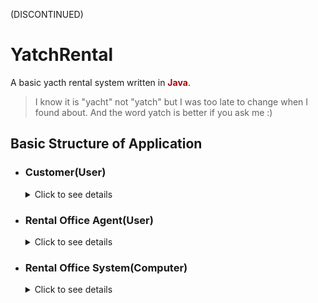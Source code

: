 (DISCONTINUED)
# YatchRental
A basic yacth rental system written in **<font color="#a01">Java</font>**.
>I know it is "yacht" not "yatch" but I was too late to change when I found about. And the word yatch is better if you ask me :)

## Basic Structure of Application
- ### Customer(User)
    <details>
    <summary>Click to see details</summary>
    <blockquote>
    <ul>
    <li>View free(not rented) yachts</li>
    <li>Rent yacht</li>
    </ul>
    </details>

- ### Rental Office Agent(User)
    <details>
    <summary>Click to see details</summary>
    <blockquote>
    <ul>
    <li>View, add or remove yachts from rental office</li>
    <li>View or cancel rentals</li>
    </ul>
    </blockquote>
        To achieve agent functions you have to enter a password which is "agent47" without quotes.
    </details>

- ### Rental Office System(Computer) ###
    <details>
    <summary>Click to see details</summary>
    <blockquote>
    <ul>
    <li>Holds yacht data for later use</li>
    <li>Holds rental data for later use</li>
    <li>Manages rentals and yachts</li>
    <li>Doesn't hold critical user data like payment info</li>
    <li>Uses SMS validation system to be sure that you are the customer and you can be reachable later</li>
    <li>Doesn't farm e-coin with your hardwares :D</li>
    </ul>
    </blockquote>
        <font color="#e01">As this is a demo and there is no server, there is <b>no information safety</b>. Any user can reach/manage your information with some effort.</font>
    </details>

